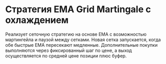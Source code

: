 # Стратегия EMA Grid Martingale с охлаждением

Реализует сеточную стратегию на основе EMA с возможностью мартингейла и паузой между сетками. Новая сетка запускается, когда обе быстрые EMA пересекают медленные. Дополнительные покупки выполняются через фиксированный шаг по цене, а выход осуществляется по средней цене позиции плюс буфер.
